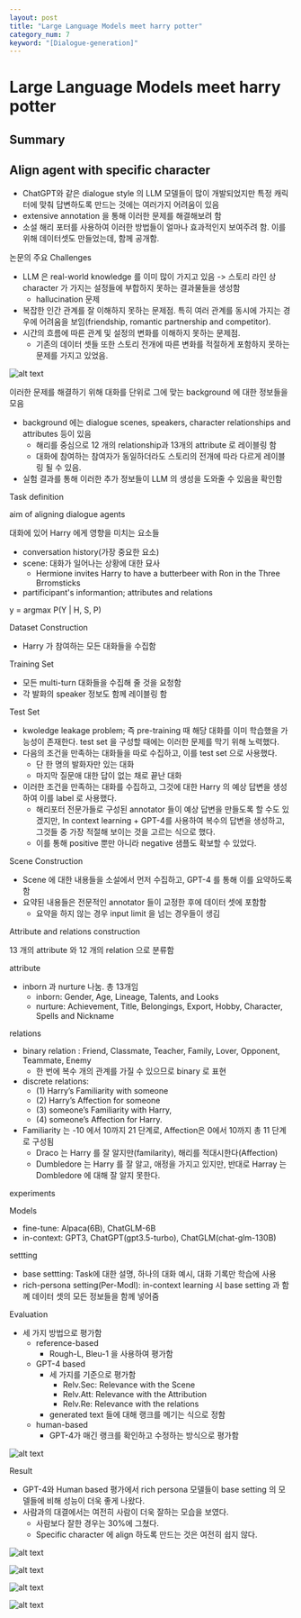 ```yaml
---
layout: post
title: "Large Language Models meet harry potter"
category_num: 7
keyword: "[Dialogue-generation]"
---
```


# Large Language Models meet harry potter

## Summary

## Align agent with specific character

- ChatGPT와 같은 dialogue style 의 LLM 모델들이 많이 개발되었지만 특정 캐릭터에 맞춰 답변하도록 만드는 것에는 여러가지 어려움이 있음
- extensive annotation 을 통해 이러한 문제를 해결해보려 함
- 소설 해리 포터를 사용하여 이러한 방법들이 얼마나 효과적인지 보여주려 함. 이를 위해 데이터셋도 만들었는데, 함께 공개함.

논문의 주요 Challenges

- LLM 은 real-world knowledge 를 이미 많이 가지고 있음 -> 스토리 라인 상 character 가 가지는 설정들에 부합하지 못하는 결과물들을 생성함
  - hallucination 문제
- 복잡한 인간 관계를 잘 이해하지 못하는 문제점. 특히 여러 관계를 동시에 가지는 경우에 어려움을 보임(friendship, romantic partnership and competitor).
- 시간의 흐름에 따른 관계 및 설정의 변화를 이해하지 못하는 문제점.
  - 기존의 데이터 셋들 또한 스토리 전개에 따른 변화를 적절하게 포함하지 못하는 문제를 가지고 있었음.

![alt text](image.png)

이러한 문제를 해결하기 위해 대화를 단위로 그에 맞는 background 에 대한 정보들을 모음
- background 에는 dialogue scenes, speakers, character relationships and attributes 등이 있음
  - 해리를 중심으로 12 개의 relationship과 13개의 attribute 로 레이블링 함
  - 대화에 참여하는 참여자가 동일하더라도 스토리의 전개에 따라 다르게 레이블링 될 수 있음.
- 실험 결과를 통해 이러한 추가 정보들이 LLM 의 생성을 도와줄 수 있음을 확인함

Task definition

aim of aligning dialogue agents

대화에 있어 Harry 에게 영향을 미치는 요소들
- conversation history(가장 중요한 요소)
- scene: 대화가 일어나는 상황에 대한 묘사
  - Hermione invites Harry to have a butterbeer with Ron in the Three Brromsticks
- partificipant's informantion; attributes and relations

y = argmax P(Y | H, S, P)

Dataset Construction

- Harry 가 참여하는 모든 대화들을 수집함

Training Set
- 모든 multi-turn 대화들을 수집해 줄 것을 요청함
- 각 발화의 speaker 정보도 함께 레이블링 함

Test Set
- kwoledge leakage problem; 즉 pre-training 때 해당 대화를 이미 학습했을 가능성이 존재한다. test set 을 구성할 때에는 이러한 문제를 막기 위해 노력했다.
- 다음의 조건을 만족하는 대화들을 따로 수집하고, 이를 test set 으로 사용했다.
  - 단 한 명의 발화자만 있는 대화
  - 마지막 질문애 대한 답이 없는 채로 끝난 대화
- 이러한 조건을 만족하는 대화를 수집하고, 그것에 대한 Harry 의 예상 답변을 생성하여 이를 label 로 사용했다.
  - 해리포터 전문가들로 구성된 annotator 들이 예상 답변을 만들도록 할 수도 있겠지만, In context learning + GPT-4를 사용하여 복수의 답변을 생성하고, 그것들 중 가장 적절해 보이는 것을 고르는 식으로 했다.
  - 이를 통해 positive 뿐만 아니라 negative 샘플도 확보할 수 있었다.


Scene Construction
- Scene 에 대한 내용들을 소설에서 먼저 수집하고, GPT-4 를 통해 이를 요약하도록 함
- 요약된 내용들은 전문적인 annotator 들이 교정한 후에 데이터 셋에 포함함
  - 요약을 하지 않는 경우 input limit 을 넘는 경우들이 생김

Attribute and relations construction

13 개의 attribute 와 12 개의 relation 으로 분류함

attribute
- inborn 과 nurture 나눔. 총 13개임
  - inborn: Gender, Age, Lineage, Talents, and Looks
  - nurture: Achievement, Title, Belongings, Export, Hobby, Character, Spells and Nickname

relations
- binary relation : Friend, Classmate, Teacher, Family, Lover, Opponent, Teammate, Enemy
  - 한 번에 복수 개의 관계를 가질 수 있으므로 binary 로 표현
- discrete relations: 
  - (1) Harry’s Familiarity with someone
  - (2) Harry’s Affection for someone
  - (3) someone’s Familiarity with Harry,
  - (4) someone’s Affection for Harry.
- Familiarity 는 -10 에서 10까지 21 단계로, Affection은 0에서 10까지 총 11 단계로 구성됨
  - Draco 는 Harry 를 잘 알지만(familarity), 해리를 적대시한다(Affection)
  - Dumbledore 는 Harry 를 잘 알고, 애정을 가지고 있지만, 반대로 Harray 는 Dombledore 에 대해 잘 알지 못한다.
  
experiments

Models
- fine-tune: Alpaca(6B), ChatGLM-6B
- in-context: GPT3, ChatGPT(gpt3.5-turbo), ChatGLM(chat-glm-130B)

settting
- base settting: Task에 대한 설명, 하나의 대화 예시, 대화 기록만 학습에 사용
- rich-persona setting(Per-Modl): in-context learning 시 base setting 과 함께 데이터 셋의 모든 정보들을 함께 넣어줌

Evaluation
- 세 가지 방법으로 평가함
  - reference-based
    - Rough-L, Bleu-1 을 사용하여 평가함
  - GPT-4 based
    - 세 가지를 기준으로 평가함
      - Relv.Sec: Relevance with the Scene
      - Relv.Att: Relevance with the Attribution
      - Relv.Re: Relevance with the relations
    - generated text 들에 대해 랭크를 메기는 식으로 정함
  - human-based
    - GPT-4가 매긴 랭크를 확인하고 수정하는 방식으로 평가함

![alt text](image-1.png)

Result
- GPT-4와 Human based 평가에서 rich persona 모델들이 base setting 의 모델들에 비해 성능이 더욱 좋게 나왔다.
- 사람과의 대결에서는 여전히 사람이 더욱 잘하는 모습을 보였다.
  - 사람보다 잘한 경우는 30%에 그쳤다.
  - Specific character 에 align 하도록 만드는 것은 여전히 쉽지 않다.

![alt text](image-2.png)

![alt text](image-3.png)

![alt text](image-4.png)

![alt text](image-5.png)